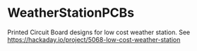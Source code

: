 # WeatherStationPCBs
Printed Circuit Board designs for low cost weather station. See https://hackaday.io/project/5068-low-cost-weather-station
